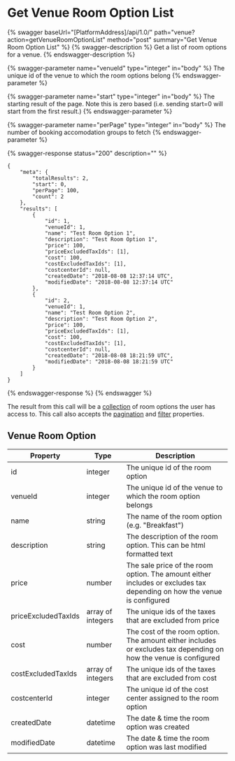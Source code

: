 # Get Venue Room Option List

{% swagger baseUrl="[PlatformAddress]/api/1.0/" path="venue?action=getVenueRoomOptionList" method="post" summary="Get Venue Room Option List" %}
{% swagger-description %}
Get a list of room options for a venue.
{% endswagger-description %}

{% swagger-parameter name="venueId" type="integer" in="body" %}
The unique id of the venue to which the room options belong
{% endswagger-parameter %}

{% swagger-parameter name="start" type="integer" in="body" %}
The starting result of the page. Note this is zero based (i.e. sending start=0 will start from the first result.)
{% endswagger-parameter %}

{% swagger-parameter name="perPage" type="integer" in="body" %}
The number of booking accomodation groups to fetch
{% endswagger-parameter %}

{% swagger-response status="200" description="" %}
```
{
    "meta": {
        "totalResults": 2,
        "start": 0,
        "perPage": 100,
        "count": 2
    },
    "results": [
        {
            "id": 1,
            "venueId": 1,
            "name": "Test Room Option 1",
            "description": "Test Room Option 1",
            "price": 100,
            "priceExcludedTaxIds": [1],
            "cost": 100,
            "costExcludedTaxIds": [1],
            "costcenterId": null,
            "createdDate": "2018-08-08 12:37:14 UTC",
            "modifiedDate": "2018-08-08 12:37:14 UTC"
        },
        {
            "id": 2,
            "venueId": 1,
            "name": "Test Room Option 2",
            "description": "Test Room Option 2",
            "price": 100,
            "priceExcludedTaxIds": [1],
            "cost": 100,
            "costExcludedTaxIds": [1],
            "costcenterId": null,
            "createdDate": "2018-08-08 18:21:59 UTC",
            "modifiedDate": "2018-08-08 18:21:59 UTC"
        }
    ]
}
```
{% endswagger-response %}
{% endswagger %}

The result from this call will be a [collection](../../getting-started/interpreting-the-response/collections.md) of room options the user has access to. This call also accepts the [pagination](../../getting-started/interpreting-the-response/pagination.md) and [filter](../../getting-started/interpreting-the-response/filtering.md) properties.

## Venue Room Option

| Property            | Type              | Description                                                                                                            |
| ------------------- | ----------------- | ---------------------------------------------------------------------------------------------------------------------- |
| id                  | integer           | The unique id of the room option                                                                                       |
| venueId             | integer           | The unique id of the venue to which the room option belongs                                                            |
| name                | string            | The name of the room option (e.g. "Breakfast")                                                                         |
| description         | string            | The description of the room option. This can be html formatted text                                                    |
| price               | number            | The sale price of the room option. The amount either includes or excludes tax depending on how the venue is configured |
| priceExcludedTaxIds | array of integers | The unique ids of the taxes that are excluded from price                                                               |
| cost                | number            | The cost of the room option. The amount either includes or excludes tax depending on how the venue is configured       |
| costExcludedTaxIds  | array of integers | The unique ids of the taxes that are excluded from cost                                                                |
| costcenterId        | integer           | The unique id of the cost center assigned to the room option                                                           |
| createdDate         | datetime          | The date & time the room option was created                                                                            |
| modifiedDate        | datetime          | The date & time the room option was last modified                                                                      |
